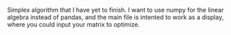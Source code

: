 Simplex algorithm that I have yet to finish. I want to use numpy for the linear algebra instead of pandas, and the main file is intented to work as a display, where you could input your matrix to optimize.
